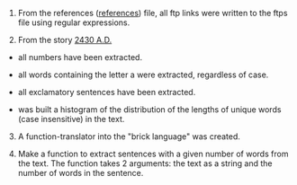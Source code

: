 1. From the references ([references](https://raw.githubusercontent.com/Serfentum/bf_course/master/15.re/references
)) file, all ftp links were written to the ftps file using regular expressions.

2. From the story [2430 A.D.](https://raw.githubusercontent.com/Serfentum/bf_course/master/15.re/2430AD)

* all numbers have been extracted.

* all words containing the letter a were extracted, regardless of case.

* all exclamatory sentences have been extracted.

* was built a histogram of the distribution of the lengths of unique words (case insensitive) in the text.

3. A function-translator into the "brick language" was created.

4. Make a function to extract sentences with a given number of words from the text.
The function takes 2 arguments: the text as a string and the number of words in the sentence.
